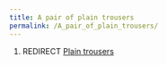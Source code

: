 ```yaml
---
title: A pair of plain trousers
permalink: /A_pair_of_plain_trousers/
---
```


1.  REDIRECT [Plain trousers](Plain_trousers "wikilink")